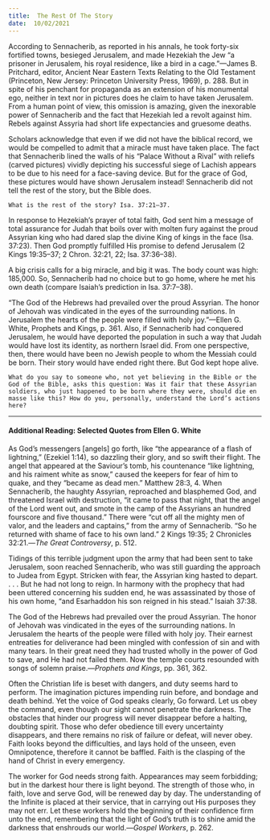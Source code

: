 ```yaml
---
title:  The Rest Of The Story 
date:  10/02/2021
---
```


According to Sennacherib, as reported in his annals, he took forty-six fortified towns, besieged Jerusalem, and made Hezekiah the Jew “a prisoner in Jerusalem, his royal residence, like a bird in a cage.”—James B. Pritchard, editor, Ancient Near Eastern Texts Relating to the Old Testament (Princeton, New Jersey: Princeton University Press, 1969), p. 288. But in spite of his penchant for propaganda as an extension of his monumental ego, neither in text nor in pictures does he claim to have taken Jerusalem. From a human point of view, this omission is amazing, given the inexorable power of Sennacherib and the fact that Hezekiah led a revolt against him. Rebels against Assyria had short life expectancies and gruesome deaths.

Scholars acknowledge that even if we did not have the biblical record, we would be compelled to admit that a miracle must have taken place. The fact that Sennacherib lined the walls of his “Palace Without a Rival” with reliefs (carved pictures) vividly depicting his successful siege of Lachish appears to be due to his need for a face-saving device. But for the grace of God, these pictures would have shown Jerusalem instead! Sennacherib did not tell the rest of the story, but the Bible does.

`What is the rest of the story? Isa. 37:21–37.`

In response to Hezekiah’s prayer of total faith, God sent him a message of total assurance for Judah that boils over with molten fury against the proud Assyrian king who had dared slap the divine King of kings in the face (Isa. 37:23). Then God promptly fulfilled His promise to defend Jerusalem (2 Kings 19:35–37; 2 Chron. 32:21, 22; Isa. 37:36–38).

A big crisis calls for a big miracle, and big it was. The body count was high: 185,000. So, Sennacherib had no choice but to go home, where he met his own death (compare Isaiah’s prediction in Isa. 37:7–38).

“The God of the Hebrews had prevailed over the proud Assyrian. The honor of Jehovah was vindicated in the eyes of the surrounding nations. In Jerusalem the hearts of the people were filled with holy joy.”—Ellen G. White, Prophets and Kings, p. 361. Also, if Sennacherib had conquered Jerusalem, he would have deported the population in such a way that Judah would have lost its identity, as northern Israel did. From one perspective, then, there would have been no Jewish people to whom the Messiah could be born. Their story would have ended right there. But God kept hope alive.

`What do you say to someone who, not yet believing in the Bible or the God of the Bible, asks this question: Was it fair that these Assyrian soldiers, who just happened to be born where they were, should die en masse like this? How do you, personally, understand the Lord’s actions here?`

---

#### Additional Reading: Selected Quotes from Ellen G. White

As God’s messengers [angels] go forth, like “the appearance of a flash of lightning,” (Ezekiel 1:14), so dazzling their glory, and so swift their flight. The angel that appeared at the Saviour’s tomb, his countenance “like lightning, and his raiment white as snow,” caused the keepers for fear of him to quake, and they “became as dead men.” Matthew 28:3, 4. When Sennacherib, the haughty Assyrian, reproached and blasphemed God, and threatened Israel with destruction, “it came to pass that night, that the angel of the Lord went out, and smote in the camp of the Assyrians an hundred fourscore and five thousand.” There were “cut off all the mighty men of valor, and the leaders and captains,” from the army of Sennacherib. “So he returned with shame of face to his own land.” 2 Kings 19:35; 2 Chronicles 32:21.—_The Great Controversy_, p. 512.

Tidings of this terrible judgment upon the army that had been sent to take Jerusalem, soon reached Sennacherib, who was still guarding the approach to Judea from Egypt. Stricken with fear, the Assyrian king hasted to depart. . . . But he had not long to reign. In harmony with the prophecy that had been uttered concerning his sudden end, he was assassinated by those of his own home, “and Esarhaddon his son reigned in his stead.” Isaiah 37:38.

The God of the Hebrews had prevailed over the proud Assyrian. The honor of Jehovah was vindicated in the eyes of the surrounding nations. In Jerusalem the hearts of the people were filled with holy joy. Their earnest entreaties for deliverance had been mingled with confession of sin and with many tears. In their great need they had trusted wholly in the power of God to save, and He had not failed them. Now the temple courts resounded with songs of solemn praise.—_Prophets and Kings_, pp. 361, 362.

Often the Christian life is beset with dangers, and duty seems hard to perform. The imagination pictures impending ruin before, and bondage and death behind. Yet the voice of God speaks clearly, Go forward. Let us obey the command, even though our sight cannot penetrate the darkness. The obstacles that hinder our progress will never disappear before a halting, doubting spirit. Those who defer obedience till every uncertainty disappears, and there remains no risk of failure or defeat, will never obey. Faith looks beyond the difficulties, and lays hold of the unseen, even Omnipotence, therefore it cannot be baffled. Faith is the clasping of the hand of Christ in every emergency.

The worker for God needs strong faith. Appearances may seem forbidding; but in the darkest hour there is light beyond. The strength of those who, in faith, love and serve God, will be renewed day by day. The understanding of the Infinite is placed at their service, that in carrying out His purposes they may not err. Let these workers hold the beginning of their confidence firm unto the end, remembering that the light of God’s truth is to shine amid the darkness that enshrouds our world.—_Gospel Workers_, p. 262.
